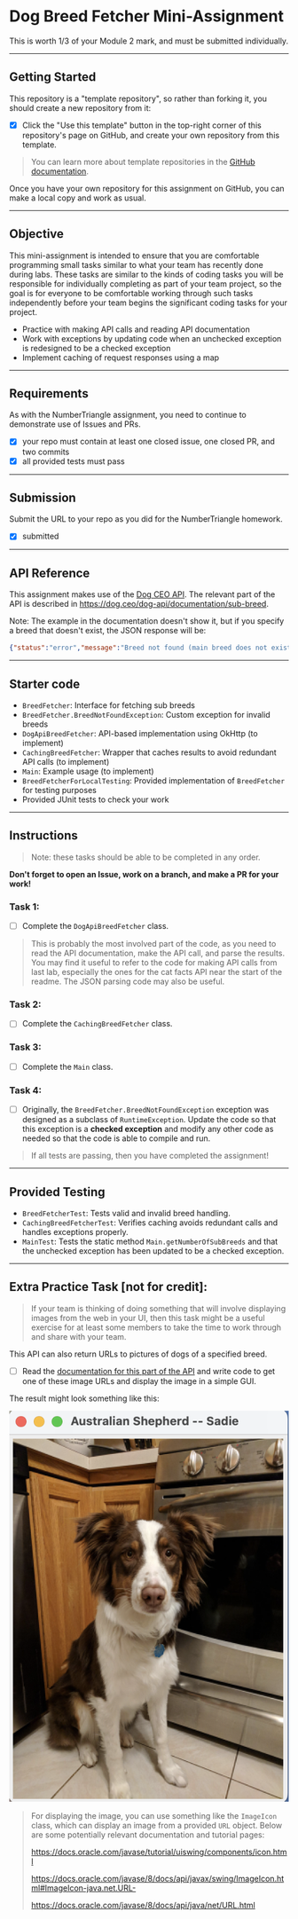 # Dog Breed Fetcher Mini-Assignment
This is worth 1/3 of your Module 2 mark, and must be submitted individually.

---

## Getting Started

This repository is a "template repository", so rather than forking it, you should create a new repository from it:

- [X] Click the "Use this template" button in the top-right corner of this repository's page on GitHub, and create
  your own repository from this template.

> You can learn more about template repositories in the [GitHub documentation](https://docs.github.com/en/repositories/creating-and-managing-repositories/creating-a-repository-from-a-template#creating-a-repository-from-a-template).

Once you have your own repository for this assignment on GitHub, you can make a local copy
and work as usual.

---

## Objective
This mini-assignment is intended to ensure that you are comfortable programming small tasks
similar to what your team has recently done during labs. These tasks are similar to the kinds
of coding tasks you will be responsible for individually completing as part of your team project, so the
goal is for everyone to be comfortable working through such tasks independently before your
team begins the significant coding tasks for your project.

- Practice with making API calls and reading API documentation
- Work with exceptions by updating code when an unchecked exception is redesigned to be a checked exception
- Implement caching of request responses using a map

---

## Requirements
As with the NumberTriangle assignment, you need to continue to demonstrate use of Issues and PRs.
- [X] your repo must contain at least one closed issue, one closed PR, and two commits
- [X] all provided tests must pass

---

## Submission
Submit the URL to your repo as you did for the NumberTriangle homework.
- [x] submitted

---

## API Reference
This assignment makes use of the [Dog CEO API](https://dog.ceo/dog-api/).
The relevant part of the API is described in https://dog.ceo/dog-api/documentation/sub-breed.

Note: The example in the documentation doesn't show it, but if you specify a breed that doesn't exist, the JSON response will be:
```json
{"status":"error","message":"Breed not found (main breed does not exist)","code":404}
```

---

## Starter code
- `BreedFetcher`: Interface for fetching sub breeds
- `BreedFetcher.BreedNotFoundException`: Custom exception for invalid breeds
- `DogApiBreedFetcher`: API-based implementation using OkHttp (to implement)
- `CachingBreedFetcher`: Wrapper that caches results to avoid redundant API calls (to implement)
- `Main`: Example usage (to implement)
- `BreedFetcherForLocalTesting`: Provided implementation of `BreedFetcher` for testing purposes
- Provided JUnit tests to check your work

---

## Instructions
> Note: these tasks should be able to be completed in any order.

**Don't forget to open an Issue, work on a branch, and make a PR for your work!**

### Task 1:

- [ ] Complete the `DogApiBreedFetcher` class.

> This is probably the most involved part of the code, as
> you need to read the API documentation, make the API call,
> and parse the results. You may find it useful to refer to
> the code for making API calls from last lab, especially
> the ones for the cat facts API near the start of the readme.
> The JSON parsing code may also be useful.

### Task 2:

- [ ] Complete the `CachingBreedFetcher` class.

### Task 3:

- [ ] Complete the `Main` class.

### Task 4:

- [ ] Originally, the `BreedFetcher.BreedNotFoundException` exception was designed as a subclass of `RuntimeException`.
  Update the code so that this exception is a **checked exception** and modify any other code as needed so that the code
  is able to compile and run.

> If all tests are passing, then you have completed the assignment!

---

## Provided Testing
- `BreedFetcherTest`: Tests valid and invalid breed handling.
- `CachingBreedFetcherTest`: Verifies caching avoids redundant calls and handles exceptions properly.
- `MainTest`: Tests the static method `Main.getNumberOfSubBreeds` and that the unchecked exception has been updated to be a checked exception. 

---

## Extra Practice Task [not for credit]:

> If your team is thinking of doing something that will involve displaying
> images from the web in your UI, then this task might be a useful exercise for at
> least some members to take the time to work through and share with your team.

This API can also return URLs to pictures of dogs of a specified breed.

- [ ] Read the [documentation for this part of the API](https://dog.ceo/dog-api/documentation/breed)
    and write code to get one of these image URLs and display the image in a simple GUI.

The result might look something like this:

![Sample GUI for Bonus Task](images/bonus_sample.png)

> For displaying the image, you can use something like the `ImageIcon` class, which
> can display an image from a provided `URL` object. Below are some potentially relevant
> documentation and tutorial pages:
> 
> https://docs.oracle.com/javase/tutorial/uiswing/components/icon.html
> 
> https://docs.oracle.com/javase/8/docs/api/javax/swing/ImageIcon.html#ImageIcon-java.net.URL-
>
> https://docs.oracle.com/javase/8/docs/api/java/net/URL.html
